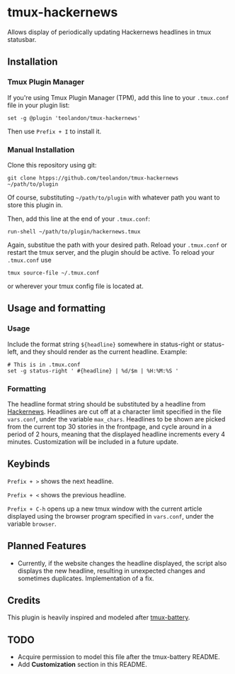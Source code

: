 # tmux-hackernews
Allows display of periodically updating Hackernews headlines in tmux statusbar.

## Installation
### Tmux Plugin Manager
If you're using Tmux Plugin Manager (TPM), add this line to your `.tmux.conf` file in your plugin list:

    set -g @plugin 'teolandon/tmux-hackernews'

Then use `Prefix + I` to install it.

### Manual Installation
Clone this repository using git:

    git clone htpps://github.com/teolandon/tmux-hackernews ~/path/to/plugin

Of course, substituting `~/path/to/plugin` with whatever path you want to store this plugin in.

Then, add this line at the end of your `.tmux.conf`:

    run-shell ~/path/to/plugin/hackernews.tmux

Again, substitue the path with your desired path. Reload your `.tmux.conf` or restart the tmux server, and the plugin should be active. To reload your `.tmux.conf` use

    tmux source-file ~/.tmux.conf

or wherever your tmux config file is located at.

## Usage and formatting
### Usage
Include the format string `${headline}` somewhere in status-right or status-left, and they should render as the current headline. Example:

```
# This is in .tmux.conf
set -g status-right ' #{headline} | %d/$m | %H:%M:%S '
```

### Formatting
The headline format string should be substituted by a headline from [Hackernews](https://news.ycombinator.com). Headlines are cut off at a character limit specified in the file `vars.conf`, under the variable `max_chars`. Headlines to be shown are picked from the current top 30 stories in the frontpage, and cycle around in a period of 2 hours, meaning that the displayed headline increments every 4 minutes. Customization will be included in a future update.

## Keybinds
`Prefix + >` shows the next headline.

`Prefix + <` shows the previous headline.

`Prefix + C-h` opens up a new tmux window with the current article displayed using the browser program specified in `vars.conf`, under the variable `browser`.

## Planned Features
 * Currently, if the website changes the headline displayed, the script also displays the new headline, resulting in unexpected changes and sometimes duplicates. Implementation of a fix.

## Credits
This plugin is heavily inspired and modeled after [tmux-battery](https://github.com/tmux-plugins/tmux-battery).

## TODO
 * Acquire permission to model this file after the tmux-battery README.
 * Add **Customization** section in this README.
